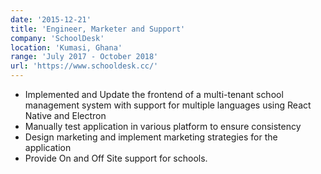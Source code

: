 ```yaml
---
date: '2015-12-21'
title: 'Engineer, Marketer and Support'
company: 'SchoolDesk'
location: 'Kumasi, Ghana'
range: 'July 2017 - October 2018'
url: 'https://www.schooldesk.cc/'
---
```


- Implemented and Update the frontend of a multi-tenant school management system with support for multiple languages using React Native and Electron
- Manually test application in various platform to ensure consistency
- Design marketing and implement marketing strategies for the application
- Provide On and Off Site support for schools.
